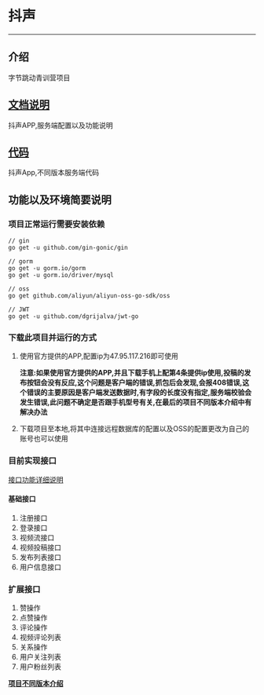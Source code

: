 # 抖声


-----

## 介绍
字节跳动青训营项目

## [文档说明](https://gitee.com/set-sail0/DouSheng/tree/develop/Doc)

抖声APP,服务端配置以及功能说明

## [代码](https://gitee.com/set-sail0/DouSheng/tree/master/Code)

抖声App,不同版本服务端代码

## 功能以及环境简要说明

### 项目正常运行需要安装依赖

```golang
// gin
go get -u github.com/gin-gonic/gin

// gorm
go get -u gorm.io/gorm
go get -u gorm.io/driver/mysql

// oss
go get github.com/aliyun/aliyun-oss-go-sdk/oss

// JWT
go get -u github.com/dgrijalva/jwt-go
```

### 下载此项目并运行的方式

1. 使用官方提供的APP,配置ip为47.95.117.216即可使用

   **注意:如果使用官方提供的APP,并且下载手机上配第4条提供ip使用,投稿的发布按钮会没有反应,这个问题是客户端的错误,抓包后会发现,会报408错误,这个错误的主要原因是客户端发送数据时,有字段的长度没有指定,服务端校验会发生错误,此问题不确定是否跟手机型号有关,在最后的项目不同版本介绍中有解决办法**

2. 下载项目至本地,将其中连接远程数据库的配置以及OSS的配置更改为自己的账号也可以使用

### 目前实现接口

[接口功能详细说明](https://gitee.com/set-sail0/DouSheng/blob/master/Doc/%E6%8E%A5%E5%8F%A3%E5%8A%9F%E8%83%BD%E8%AF%A6%E7%BB%86%E8%AF%B4%E6%98%8E.md)

#### 基础接口

1. 注册接口
2. 登录接口
3. 视频流接口
4. 视频投稿接口
5. 发布列表接口
6. 用户信息接口

### 扩展接口

1. 赞操作
2. 点赞操作
3. 评论操作
4. 视频评论列表
5. 关系操作
6. 用户关注列表
7. 用户粉丝列表



**[项目不同版本介绍](https://gitee.com/set-sail0/DouSheng/blob/master/Doc/%E9%A1%B9%E7%9B%AE%E4%B8%8D%E5%90%8C%E7%89%88%E6%9C%AC%E4%BB%8B%E7%BB%8D.md)**
